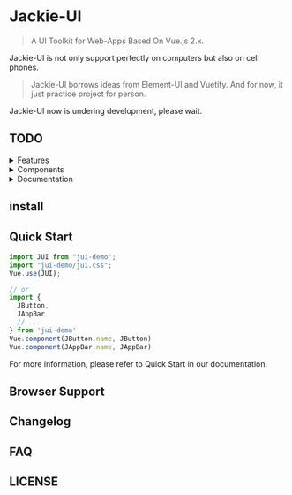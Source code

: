 # Jackie-UI

> A UI Toolkit for Web-Apps Based On Vue.js 2.x.

Jackie-UI is not only support perfectly on computers but also on cell phones.

> Jackie-UI borrows ideas from Element-UI and Vuetify. 
> And for now, it just practice project for person.

Jackie-UI now is undering development, please wait.

## TODO
<details><summary>Features</summary>
<p>

- [ ] Internationalization
- [ ] Theme

</p>
</details>
<details><summary>Components</summary>
- [ ] Application
- [ ] App-Bar
- [ ] Lists
- [ ] Navigation-Bar
</details>
<details><summary>Documentation</summary>
- [ ] Introduction
- [ ] Quick-Start
- [ ] Features
- [ ] Styles
- [ ] Components
- [ ] Directives
</details>

## install

## Quick Start
``` javascript
import JUI from "jui-demo";
import "jui-demo/jui.css";
Vue.use(JUI);

// or
import {
  JButton,
  JAppBar
  // ...
} from 'jui-demo'
Vue.component(JButton.name, JButton)
Vue.component(JAppBar.name, JAppBar)
```

For more information, please refer to Quick Start in our documentation.

## Browser Support

## Changelog

## FAQ

## LICENSE
